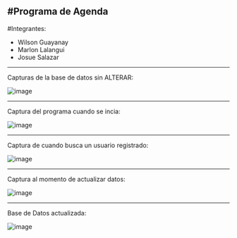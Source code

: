 #Programa de Agenda
------
#Integrantes:
- Wilson Guayanay
- Marlon Lalangui
- Josue Salazar
----

Capturas de la base de datos sin ALTERAR:

![image](https://user-images.githubusercontent.com/117754219/217395850-10f49f64-5b8c-450a-82d9-c4334107c423.png)

----
Captura del programa cuando se incia:

![image](https://user-images.githubusercontent.com/117754219/217395956-8701b4b5-0673-4271-9bc3-00deb6674099.png)

----
Captura de cuando busca un usuario registrado:

![image](https://user-images.githubusercontent.com/117754219/217396056-c7832bfc-fd6e-40f5-9453-f21694e8e7dd.png)

----
Captura al momento de actualizar datos:

![image](https://user-images.githubusercontent.com/117754219/217396203-47c7e9bb-e5a0-4d68-914f-321da7d8932f.png)

-----
Base de Datos actualizada:

![image](https://user-images.githubusercontent.com/117754219/217396284-776b96da-5e81-4124-bc81-e9078029d115.png)


